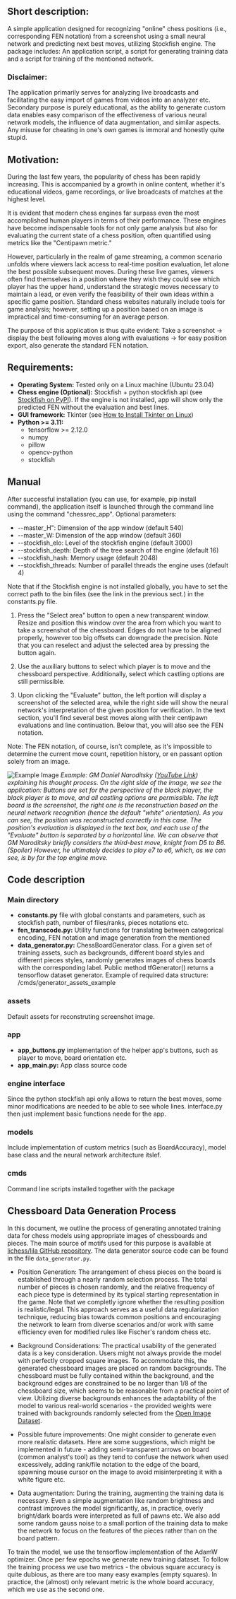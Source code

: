 ## Short description:
A simple application designed for recognizing "online" chess positions (i.e., corresponding FEN notation) from a screenshot using a small neural network and predicting next best moves, utilizing Stockfish engine. The package includes: An application script, a script for generating training data and a script for training of the mentioned network.

### Disclaimer:
The application primarily serves for analyzing live broadcasts and facilitating the easy import of games from videos into an analyzer etc. Secondary purpose is purely educational, as the ability to generate custom data enables easy comparison of the effectiveness of various neural network models, the influence of data augmentation, and similar aspects. Any misuse for cheating in one's own games is immoral and honestly quite stupid.


## Motivation:
During the last few years, the popularity of chess has been rapidly increasing. This is accompanied by a growth in online content, whether it's educational videos, game recordings, or live broadcasts of matches at the highest level.

It is evident that modern chess engines far surpass even the most accomplished human players in terms of their performance. These engines have become indispensable tools for not only game analysis but also for evaluating the current state of a chess position, often quantified using metrics like the "Centipawn metric."

However, particularly in the realm of game streaming, a common scenario unfolds where viewers lack access to real-time position evaluation, let alone the best possible subsequent moves. During these live games, viewers often find themselves in a position where they wish they could see which player has the upper hand, understand the strategic moves necessary to maintain a lead, or even verify the feasibility of their own ideas within a specific game position. Standard chess websites naturally include tools for game analysis; however, setting up a position based on an image is impractical and time-consuming for an average person.

The purpose of this application is thus quite evident: Take a screenshot -> display the best following moves along with evaluations -> for easy position export, also generate the standard FEN notation.



## Requirements:

- **Operating System:** Tested only on a Linux machine (Ubuntu 23.04)
- **Chess engine (Optional):** Stockfish + python stockfish api (see [Stockfish on PyPI](https://pypi.org/project/stockfish/)). If the engine is not installed, app will show only the predicted FEN without the evaluation and best lines.
- **GUI framework:** Tkinter (see [How to Install Tkinter on Linux](https://www.geeksforgeeks.org/how-to-install-tkinter-on-linux/))
- **Python >= 3.11:**
  - tensorflow >= 2.12.0
  - numpy
  - pillow
  - opencv-python
  - stockfish

## Manual
After successful installation (you can use, for example, pip install command), the application itself is launched through the command line using the command "chessrec_app". Optional parameters:

  -  &#45;&#45;master_H": Dimension of the app window (default 540)
  -  &#45;&#45;master_W: Dimension of the app window (default 360)
  -  &#45;&#45;stockfish_elo: Level of the stockfish engine (default 3000)
  -  &#45;&#45;stockfish_depth: Depth of the tree search of the engine (default 16)
  -  &#45;&#45;stockfish_hash: Memory usage (default 2048)
  -  &#45;&#45;stockfish_threads: Number of parallel threads the engine uses (default 4)

Note that if the Stockfish engine is not installed globally, you have to set the correct path to the bin files (see the link in the previous sect.) in the constants.py file.

1. Press the "Select area" button to open a new transparent window. Resize and position this window over the area from which you want to take a screenshot of the chessboard. Edges do not have to be aligned properly, however too big offsets can downgrade the precision. Note that you can reselect and adjust the selected area by pressing the button again.

2. Use the auxiliary buttons to select which player is to move and the chessboard perspective. Additionally, select which castling options are still permissible.

3. Upon clicking the "Evaluate" button, the left portion will display a screenshot of the selected area, while the right side will show the neural network's interpretation of the given position for verification. In the text section, you'll find several best moves along with their centipawn evaluations and line continuation. Below that, you will also see the FEN notation.

Note: The FEN notation, of course, isn't complete, as it's impossible to determine the current move count, repetition history, or en passant option solely from an image.

![Example Image](example.png)
*Example: GM Daniel Naroditsky ([YouTube Link](https://www.youtube.com/watch?v=bFLEuc7G7YA)) explaining his thought process. On the right side of the image, we see the application: Buttons are set for the perspective of the black player, the black player is to move, and all castling options are permissible. The left board is the screenshot, the right one is the reconstruction based on the neural network recognition (hence the default "white" orientation). As you can see, the position was reconstructed correctly in this case. The position's evaluation is displayed in the text box, and each use of the "Evaluate" button is separated by a horizontal line. We can observe that GM Naroditsky briefly considers the third-best move, knight from D5 to B6. (Spoiler) However, he ultimately decides to play e7 to e6, which, as we can see, is by far the top engine move.*


## Code description

### Main directory
- **constants.py** file with global constants and parameters, such as stockfish path, number of files/ranks, pieces notations etc.
- **fen_transcode.py:** Utility functions for translating between categorical encoding, FEN notation and image generation from the mentioned
- **data_generator.py:** ChessBoardGenerator class. For a given set of training assets, such as backgrounds, different board styles and different pieces styles, randomly generates images of chess boards with the corresponding label. Public method tfGenerator() returns a tensorflow dataset generator. Example of required data structure: /cmds/generator_assets_example

### assets
Default assets for reconstruting screenshot image.

### app
- **app_buttons.py** implementation of the helper app's buttons, such as player to move, board orientation etc.
- **app_main.py:** App class source code

### engine interface
Since the python stockfish api only allows to return the best moves, some minor modifications are needed to be able to see whole lines. interface.py then just implement basic functions neede for the app.

### models
Include implementation of custom metrics (such as BoardAccuracy), model base class and the neural network architecture itslef.

### cmds
Command line scripts installed together with the package

## Chessboard Data Generation Process

In this document, we outline the process of generating annotated training data for chess models using appropriate images of chessboards and pieces. The main source of motifs used for this purpose is available at [lichess/lila GitHub repository](https://github.com/lichess-org/lila). The data generator source code can be found in the file `data_generator.py`.


- Position Generation: The arrangement of chess pieces on the board is established through a nearly random selection process. The total number of pieces is chosen randomly, and the relative frequency of each piece type is determined by its typical starting representation in the game. Note that we completly ignore whether the resulting position is realistic/legal. This approach serves as a useful data regularization technique, reducing bias towards common positions and encouraging the network to learn from diverse scenarios and/or work with same efficiency even for modified rules like Fischer's random chess etc.

- Background Considerations: The practical usability of the generated data is a key consideration. Users might not always provide the model with perfectly cropped square images. To accommodate this, the generated chessboard images are placed on random backgrounds. The chessboard must be fully contained within the background, and the background edges are constrained to be no larger than 1/8 of the chessboard size, which seems to be reasonable from a practical point of view. Utilizing diverse backgrounds enhances the adaptability of the model to various real-world scenarios - the provided weights were trained with backgrounds randomly selected from the [Open Image Dataset](https://storage.googleapis.com/openimages/web/index.html).

- Possible future improvements: One might consider to generate even more realistic datasets. Here are some suggestions, which might be implemented in future - adding semi-transparent arrows on board (common analyst's tool) as they tend to confuse the network when used excessively, adding rank/file notation to the edge of the board, spawning mouse cursor on the image to avoid misinterpreting it with a white figure etc.

- Data augmentation: During the training, augmenting the training data is necessary. Even a simple augmentation like random brightness and contrast improves the model significantly, as, in practice, overly bright/dark boards were interpreted as full of pawns etc. We also add some random gauss noise to a small portion of the training data to make the network to focus on the features of the pieces rather than on the board pattern.

To train the model, we use the tensorflow implementation of the AdamW optimizer. Once per few epochs we generate new training dataset. To follow the training process we use two metrics - the obvious square accuracy is quite dubious, as there are too many easy examples (empty squares). In practice, the (almost) only relevant metric is the whole board accuracy, which we use as the second one.



